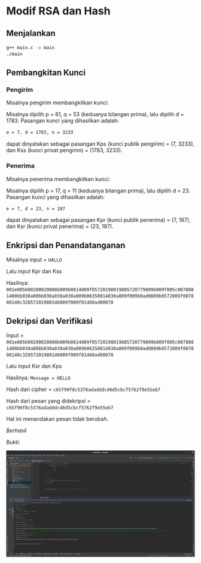 # Modif RSA dan Hash

## Menjalankan

```bash
g++ main.c -o main
./main
```

## Pembangkitan Kunci
### Pengirim
Misalnya pengirim membangkitkan kunci:

Misalnya dipilih p = 61, q = 53 (keduanya bilangan prima), lalu dipilih d = 1783.
Pasangan kunci yang dihasilkan adalah:

```bash
e = 7, d = 1783, n = 3233
```

dapat dinyatakan sebagai pasangan Kps (kunci publik pengirim) = (7, 3233), dan Kss (kunci privat pengirim) = (1783, 3233).

### Penerima
Misalnya penerima membangkitkan kunci:

Misalnya dipilih p = 17, q = 11 (keduanya bilangan prima), lalu dipilih d = 23.
Pasangan kunci yang dihasilkan adalah:

```bash
e = 7, d = 23, n = 187
```

dapat dinyatakan sebagai pasangan Kpr (kunci publik penerima) = (7, 187), dan Ksr (kunci privat penerima) = (23, 187).

## Enkripsi dan Penandatanganan

Misalnya input = `HALLO`

Lalu input Kpr dan Kss

Hasilnya:
`001e005600200020008b009b0814009f05720198019805720779009b009f005c0078081400bb030a00bb030a030a030a009b06350814030a009f009b0ad0009b0572009f007808140c32057201980146009f009f01460ad00078`

## Dekripsi dan Verifikasi

Input = `001e005600200020008b009b0814009f05720198019805720779009b009f005c0078081400bb030a00bb030a030a030a009b06350814030a009f009b0ad0009b0572009f007808140c32057201980146009f009f01460ad00078`

Lalu input Ksr dan Kps

Hasilnya:
`Message = HELLO`

Hash dari cipher = `c65f99f8c5376adadddc46d5cbcf5762f9e55eb7`

Hash dari pesan yang didekripsi = `c65f99f8c5376adadddc46d5cbcf5762f9e55eb7`

Hal ini menandakan pesan tidak berubah.

*Berhasil*

Bukti:

![hasilrunning](/img/berhasil.png)